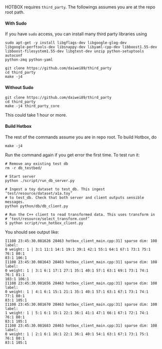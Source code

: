 HOTBOX requires `third_party`.  The followings assumes you are at the repo root path.

#### With Sudo
If you have `sudo` access, you can install many third party libraries using
```
sudo apt-get -y install libgflags-dev libgoogle-glog-dev
libgoogle-perftools-dev libsnappy-dev libyaml-cpp-dev libboost1.55-dev
libboost-filesystem1.55-dev libgtest-dev unzip python-setuptools autoconf
python-zmq python-yaml

git clone https://github.com/daiwei89/third_party
cd third_party
make -j4
```

#### Without Sudo
```
git clone https://github.com/daiwei89/third_party
cd third_party
make -j4 third_party_core
```
This could take 1 hour or more.

#### Build Hotbox
The rest of the commands assume you are in repo root. To build Hotbox, do
```
make -j4
```
Run the command again if you get error the first time. To test run it:

```
# Remove any existing test db
rm -r db_testbed/

# Start server
python ./script/run_db_server.py

# Ingest a toy dataset to test_db. This ingest ‘test/resource/dataset/a1a.toy’
# to test_db. Check that both server and client outputs sensible messages.
python python/db/db_client.py

# Run the C++ client to read transformed data. This uses transform in
# ‘test/resource/select_transform.conf’
$ python script/run_hotbox_client.py
```
You should see output like:
```
I1108 23:45:30.081626 28463 hotbox_client_main.cpp:31] sparse dim: 108 label:
0 weight: 1 | 3:1 11:1 14:1 19:1 39:1 42:1 55:1 64:1 67:1 73:1 75:1 76:1 80:1
83:1 106:1
I1108 23:45:30.081643 28463 hotbox_client_main.cpp:31] sparse dim: 108 label:
0 weight: 1 | 3:1 6:1 17:1 27:1 35:1 40:1 57:1 63:1 69:1 73:1 74:1 76:1 81:1
103:1 106:1
I1108 23:45:30.081656 28463 hotbox_client_main.cpp:31] sparse dim: 108 label:
0 weight: 1 | 4:1 6:1 15:1 21:1 35:1 40:1 57:1 63:1 67:1 73:1 74:1 77:1 80:1
83:1 105:1
I1108 23:45:30.081670 28463 hotbox_client_main.cpp:31] sparse dim: 108 label:
1 weight: 1 | 5:1 6:1 15:1 22:1 36:1 41:1 47:1 66:1 67:1 72:1 74:1 76:1 80:1
83:1 105:1
I1108 23:45:30.081683 28463 hotbox_client_main.cpp:31] sparse dim: 108 label:
0 weight: 1 | 2:1 6:1 16:1 22:1 36:1 40:1 54:1 63:1 67:1 73:1 75:1 76:1 80:1
83:1 105:1
```
